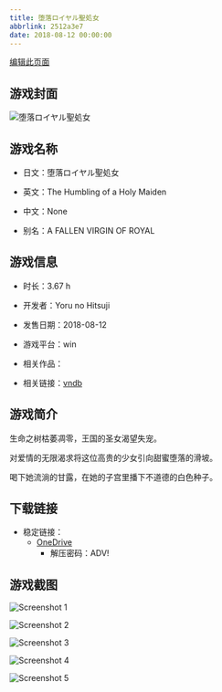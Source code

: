 ```yaml
---
title: 堕落ロイヤル聖処女
abbrlink: 2512a3e7
date: 2018-08-12 00:00:00
---
```

[编辑此页面](https://github.com/ACG-3/ADV3-source/blob/main/source/_posts/games/%E5%A0%95%E8%90%BD%E3%83%AD%E3%82%A4%E3%83%A4%E3%83%AB%E8%81%96%E5%87%A6%E5%A5%B3.md)

## 游戏封面

![堕落ロイヤル聖処女](https://pan.timero.xyz/onedrive/img_lib_001/%E5%A0%95%E8%90%BD%E3%83%AD%E3%82%A4%E3%83%A4%E3%83%AB%E8%81%96%E5%87%A6%E5%A5%B3_cover.avif)


## 游戏名称

- 日文：堕落ロイヤル聖処女
- 英文：The Humbling of a Holy Maiden
- 中文：None

- 别名：A FALLEN VIRGIN OF ROYAL


## 游戏信息

- 时长：3.67 h
- 开发者：Yoru no Hitsuji
- 发售日期：2018-08-12
- 游戏平台：win
- 相关作品：

- 相关链接：[vndb](https://vndb.org/v24202)


## 游戏简介

生命之树枯萎凋零，王国的圣女渴望失宠。

对爱情的无限渴求将这位高贵的少女引向甜蜜堕落的滑坡。

喝下她流淌的甘露，在她的子宫里播下不道德的白色种子。




## 下载链接

- 稳定链接：
    - [OneDrive](https://pan.timero.xyz/onedrive/adv_lib_001/%E5%A0%95%E8%90%BD%E3%83%AD%E3%82%A4%E3%83%A4%E3%83%AB%E8%81%96%E5%87%A6%E5%A5%B3)
        - 解压密码：ADV!



## 游戏截图


![Screenshot 1](https://pan.timero.xyz/onedrive/img_lib_001/%E5%A0%95%E8%90%BD%E3%83%AD%E3%82%A4%E3%83%A4%E3%83%AB%E8%81%96%E5%87%A6%E5%A5%B3_Screenshot_1.avif)

![Screenshot 2](https://pan.timero.xyz/onedrive/img_lib_001/%E5%A0%95%E8%90%BD%E3%83%AD%E3%82%A4%E3%83%A4%E3%83%AB%E8%81%96%E5%87%A6%E5%A5%B3_Screenshot_2.avif)

![Screenshot 3](https://pan.timero.xyz/onedrive/img_lib_001/%E5%A0%95%E8%90%BD%E3%83%AD%E3%82%A4%E3%83%A4%E3%83%AB%E8%81%96%E5%87%A6%E5%A5%B3_Screenshot_3.avif)

![Screenshot 4](https://pan.timero.xyz/onedrive/img_lib_001/%E5%A0%95%E8%90%BD%E3%83%AD%E3%82%A4%E3%83%A4%E3%83%AB%E8%81%96%E5%87%A6%E5%A5%B3_Screenshot_4.avif)

![Screenshot 5](https://pan.timero.xyz/onedrive/img_lib_001/%E5%A0%95%E8%90%BD%E3%83%AD%E3%82%A4%E3%83%A4%E3%83%AB%E8%81%96%E5%87%A6%E5%A5%B3_Screenshot_5.avif)

